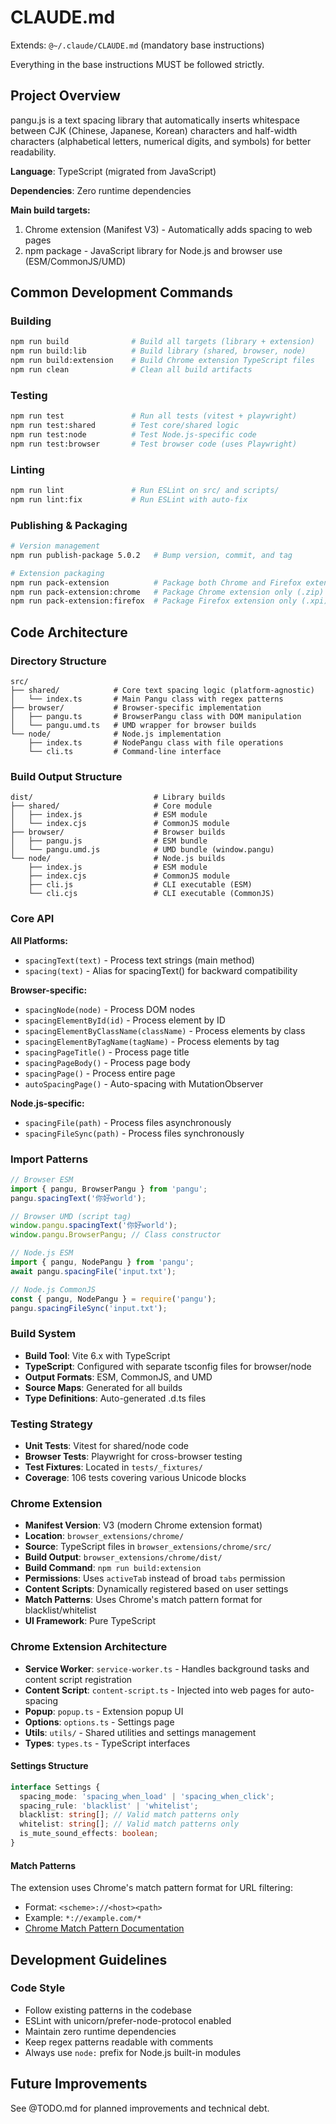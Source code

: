 # CLAUDE.md

Extends: `@~/.claude/CLAUDE.md` (mandatory base instructions)

Everything in the base instructions MUST be followed strictly.

## Project Overview

pangu.js is a text spacing library that automatically inserts whitespace between CJK (Chinese, Japanese, Korean) characters and half-width characters (alphabetical letters, numerical digits, and symbols) for better readability.

**Language**: TypeScript (migrated from JavaScript)

**Dependencies**: Zero runtime dependencies

**Main build targets:**

1. Chrome extension (Manifest V3) - Automatically adds spacing to web pages
2. npm package - JavaScript library for Node.js and browser use (ESM/CommonJS/UMD)

## Common Development Commands

### Building

```bash
npm run build              # Build all targets (library + extension)
npm run build:lib          # Build library (shared, browser, node)
npm run build:extension    # Build Chrome extension TypeScript files
npm run clean              # Clean all build artifacts
```

### Testing

```bash
npm run test               # Run all tests (vitest + playwright)
npm run test:shared        # Test core/shared logic
npm run test:node          # Test Node.js-specific code
npm run test:browser       # Test browser code (uses Playwright)
```

### Linting

```bash
npm run lint               # Run ESLint on src/ and scripts/
npm run lint:fix           # Run ESLint with auto-fix
```

### Publishing & Packaging

```bash
# Version management
npm run publish-package 5.0.2   # Bump version, commit, and tag

# Extension packaging
npm run pack-extension          # Package both Chrome and Firefox extensions
npm run pack-extension:chrome   # Package Chrome extension only (.zip)
npm run pack-extension:firefox  # Package Firefox extension only (.xpi)
```

## Code Architecture

### Directory Structure

```
src/
├── shared/            # Core text spacing logic (platform-agnostic)
│   └── index.ts       # Main Pangu class with regex patterns
├── browser/           # Browser-specific implementation
│   ├── pangu.ts       # BrowserPangu class with DOM manipulation
│   └── pangu.umd.ts   # UMD wrapper for browser builds
└── node/              # Node.js implementation
    ├── index.ts       # NodePangu class with file operations
    └── cli.ts         # Command-line interface
```

### Build Output Structure

```
dist/                           # Library builds
├── shared/                     # Core module
│   ├── index.js                # ESM module
│   └── index.cjs               # CommonJS module
├── browser/                    # Browser builds
│   ├── pangu.js                # ESM bundle
│   └── pangu.umd.js            # UMD bundle (window.pangu)
└── node/                       # Node.js builds
    ├── index.js                # ESM module
    ├── index.cjs               # CommonJS module
    ├── cli.js                  # CLI executable (ESM)
    └── cli.cjs                 # CLI executable (CommonJS)
```

### Core API

**All Platforms:**

- `spacingText(text)` - Process text strings (main method)
- `spacing(text)` - Alias for spacingText() for backward compatibility

**Browser-specific:**

- `spacingNode(node)` - Process DOM nodes
- `spacingElementById(id)` - Process element by ID
- `spacingElementByClassName(className)` - Process elements by class
- `spacingElementByTagName(tagName)` - Process elements by tag
- `spacingPageTitle()` - Process page title
- `spacingPageBody()` - Process page body
- `spacingPage()` - Process entire page
- `autoSpacingPage()` - Auto-spacing with MutationObserver

**Node.js-specific:**

- `spacingFile(path)` - Process files asynchronously
- `spacingFileSync(path)` - Process files synchronously

### Import Patterns

```javascript
// Browser ESM
import { pangu, BrowserPangu } from 'pangu';
pangu.spacingText('你好world');

// Browser UMD (script tag)
window.pangu.spacingText('你好world');
window.pangu.BrowserPangu; // Class constructor

// Node.js ESM
import { pangu, NodePangu } from 'pangu';
await pangu.spacingFile('input.txt');

// Node.js CommonJS
const { pangu, NodePangu } = require('pangu');
pangu.spacingFileSync('input.txt');
```

### Build System

- **Build Tool**: Vite 6.x with TypeScript
- **TypeScript**: Configured with separate tsconfig files for browser/node
- **Output Formats**: ESM, CommonJS, and UMD
- **Source Maps**: Generated for all builds
- **Type Definitions**: Auto-generated .d.ts files

### Testing Strategy

- **Unit Tests**: Vitest for shared/node code
- **Browser Tests**: Playwright for cross-browser testing
- **Test Fixtures**: Located in `tests/_fixtures/`
- **Coverage**: 106 tests covering various Unicode blocks

### Chrome Extension

- **Manifest Version**: V3 (modern Chrome extension format)
- **Location**: `browser_extensions/chrome/`
- **Source**: TypeScript files in `browser_extensions/chrome/src/`
- **Build Output**: `browser_extensions/chrome/dist/`
- **Build Command**: `npm run build:extension`
- **Permissions**: Uses `activeTab` instead of broad `tabs` permission
- **Content Scripts**: Dynamically registered based on user settings
- **Match Patterns**: Uses Chrome's match pattern format for blacklist/whitelist
- **UI Framework**: Pure TypeScript

### Chrome Extension Architecture

- **Service Worker**: `service-worker.ts` - Handles background tasks and content script registration
- **Content Script**: `content-script.ts` - Injected into web pages for auto-spacing
- **Popup**: `popup.ts` - Extension popup UI
- **Options**: `options.ts` - Settings page
- **Utils**: `utils/` - Shared utilities and settings management
- **Types**: `types.ts` - TypeScript interfaces

#### Settings Structure

```typescript
interface Settings {
  spacing_mode: 'spacing_when_load' | 'spacing_when_click';
  spacing_rule: 'blacklist' | 'whitelist';
  blacklist: string[]; // Valid match patterns only
  whitelist: string[]; // Valid match patterns only
  is_mute_sound_effects: boolean;
}
```

#### Match Patterns

The extension uses Chrome's match pattern format for URL filtering:

- Format: `<scheme>://<host><path>`
- Example: `*://example.com/*`
- [Chrome Match Pattern Documentation](https://developer.chrome.com/docs/extensions/develop/concepts/match-patterns)

## Development Guidelines

### Code Style

- Follow existing patterns in the codebase
- ESLint with unicorn/prefer-node-protocol enabled
- Maintain zero runtime dependencies
- Keep regex patterns readable with comments
- Always use `node:` prefix for Node.js built-in modules

## Future Improvements

See @TODO.md for planned improvements and technical debt.

